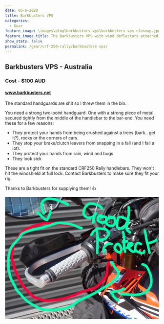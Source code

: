 ```yaml
---
date: 05-6-2020
title: Barkbusters VPS
categories:
  - Gear
feature_image: \images\blog\barkbusters-vps\barkbusters-vps-closeup.jpg
feature_image_title: The Barkbusters VPS with wind deflectors attached
show_stats: false
permalink: /gear/crf-250-rally/barkbusters-vps/
---
```

<h2>Barkbusters VPS - Australia</h2>
<h3>Cost - $100 AUD</h3>
<h4><a href="https://barkbusters.net/">www.barkbusters.net</a></h4>

<p>
  The standard handguards are shit so I threw them in the bin.
</p>

<p>
  You need a strong two-point handguard. One with a strong piece of metal secured tightly from the middle of the handlebar to the bar-end. You need these for a few reasons:
</p>

<ul>
  <li>They protect your hands from being crushed against a trees (bark.. get it?), rocks or the corners of cars.</li>
  <li>They stop your brake/clutch leavers from snapping in a fall (and I fall a lot).</li>
  <li>They protect your hands from rain, wind and bugs</li>
  <li>They look sick</li>
</ul>

<p>
  These are a tight fit on the standard CRF250 Rally handlebars. They won't hit the windshield at full lock. Contact Barkbusters to make sure they fit your rig.
</p>

<p>
  Thanks to Barkbusters for supplying them! 👍
</p>

<img src="\images\blog\barkbusters-vps\barkbusters-vps-good-protect.jpg" alt="Great protection from the handguards" />
